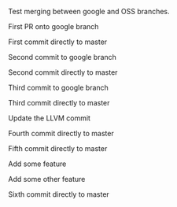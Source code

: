 Test merging between google and OSS branches.

First PR onto google branch

First commit directly to master

Second commit to google branch

Second commit directly to master

Third commit to google branch

Third commit directly to master

Update the LLVM commit

Fourth commit directly to master

Fifth commit directly to master

Add some feature

Add some other feature

Sixth commit directly to master
